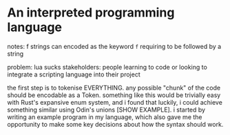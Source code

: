 # An interpreted programming language

notes: f strings can encoded as the keyword `f` requiring to be followed by a string

problem: lua sucks
stakeholders: people learning to code or looking to integrate a scripting language into their project

the first step is to tokenise EVERYTHING. any possible "chunk" of the code should be encodable as a Token. something like this would be trivially easy with Rust's expansive enum system, and i found that luckily, i could achieve something similar using Odin's unions [SHOW EXAMPLE]. i started by writing an example program in my language, which also gave me the opportunity to make some key decisions about how the syntax should work.
